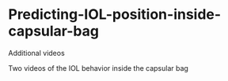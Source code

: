 # Predicting-IOL-position-inside-capsular-bag
Additional videos

Two videos of the IOL behavior inside the capsular bag
